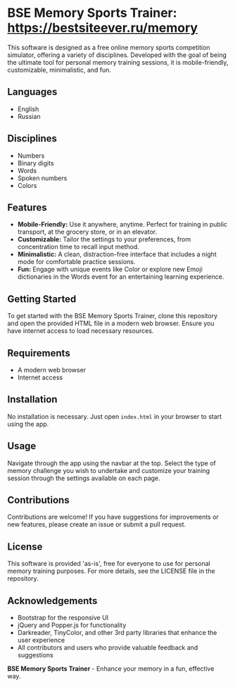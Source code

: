 # BSE Memory Sports Trainer:  https://bestsiteever.ru/memory

This software is designed as a free online memory sports competition simulator, offering a variety of disciplines. Developed with the goal of being the ultimate tool for personal memory training sessions, it is mobile-friendly, customizable, minimalistic, and fun.

## Languages

- English
- Russian

## Disciplines

- Numbers
- Binary digits
- Words
- Spoken numbers
- Colors

## Features

- **Mobile-Friendly:** Use it anywhere, anytime. Perfect for training in public transport, at the grocery store, or in an elevator.
- **Customizable:** Tailor the settings to your preferences, from concentration time to recall input method.
- **Minimalistic:** A clean, distraction-free interface that includes a night mode for comfortable practice sessions.
- **Fun:** Engage with unique events like Color or explore new Emoji dictionaries in the Words event for an entertaining learning experience.

## Getting Started

To get started with the BSE Memory Sports Trainer, clone this repository and open the provided HTML file in a modern web browser. Ensure you have internet access to load necessary resources.

## Requirements

- A modern web browser
- Internet access

## Installation

No installation is necessary. Just open `index.html` in your browser to start using the app.

## Usage

Navigate through the app using the navbar at the top. Select the type of memory challenge you wish to undertake and customize your training session through the settings available on each page.

## Contributions

Contributions are welcome! If you have suggestions for improvements or new features, please create an issue or submit a pull request.

## License

This software is provided 'as-is', free for everyone to use for personal memory training purposes. For more details, see the LICENSE file in the repository.

## Acknowledgements

- Bootstrap for the responsive UI
- jQuery and Popper.js for functionality
- Darkreader, TinyColor, and other 3rd party libraries that enhance the user experience
- All contributors and users who provide valuable feedback and suggestions

**BSE Memory Sports Trainer** - Enhance your memory in a fun, effective way.

